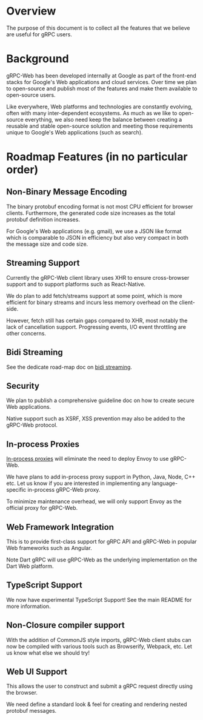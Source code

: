 # Overview

The purpose of this document is to collect all the features that we believe are
useful for gRPC users.

# Background

gRPC-Web has been developed internally at Google as part of the front-end
stacks for Google's Web applications and cloud services. Over time we plan to
open-source and publish most of the features and make them available to open-source
users.

Like everywhere, Web platforms and technologies are constantly evolving, often
with many inter-dependent ecosystems. As much as we like to open-source
everything, we also need keep the balance between creating a reusable and stable
open-source solution and meeting those requirements unique to Google's Web applications
(such as search). 

# Roadmap Features (in no particular order)

## Non-Binary Message Encoding

The binary protobuf encoding format is not most CPU efficient for browser
clients. Furthermore, the generated code size increases as the total protobuf
definition increases.

For Google's Web applications (e.g. gmail), we use a JSON like format which is
comparable to JSON in efficiency but also very compact in both the message size
and code size.

## Streaming Support

Currently the gRPC-Web client library uses XHR to ensure cross-browser support
and to support platforms such as React-Native.

We do plan to add fetch/streams support at some point, which is more efficient
for binary streams and incurs less memory overhead on the client-side.

However, fetch still has certain gaps compared to XHR, most notably the lack of
cancellation support. Progressing events, I/O event throttling are other
concerns.

## Bidi Streaming

See the dedicate road-map doc on [bidi streaming](streaming-roadmap.md).

## Security

We plan to publish a comprehensive guideline doc on how to create secure Web
applications.

Native support such as XSRF, XSS prevention may also be added to the gRPC-Web
protocol.

## In-process Proxies

[In-process proxies](https://github.com/grpc/grpc-web/blob/master/doc/in-process-proxy.md)
will eliminate the need to deploy Envoy to use gRPC-Web. 

We have plans to add in-process proxy support in Python, Java, Node, C++ etc. Let us know
if you are interested in implementing any language-specific in-process
gRPC-Web proxy.

To minimize maintenance overhead, we will only support Envoy as the official proxy for gRPC-Web.

## Web Framework Integration

This is to provide first-class support for gRPC API and gRPC-Web in popular Web
frameworks such as Angular. 

Note Dart gRPC will use gRPC-Web as the underlying implementation on the
Dart Web platform.

## TypeScript Support

We now have experimental TypeScript Support! See the main README for more
information.

## Non-Closure compiler support

With the addition of CommonJS style imports, gRPC-Web client stubs can now be
compiled with various tools such as Browserify, Webpack, etc. Let us know
what else we should try!

## Web UI Support

This allows the user to construct and submit a gRPC request directly using the
browser.

We need define a standard look & feel for creating and rendering nested protobuf
messages.
